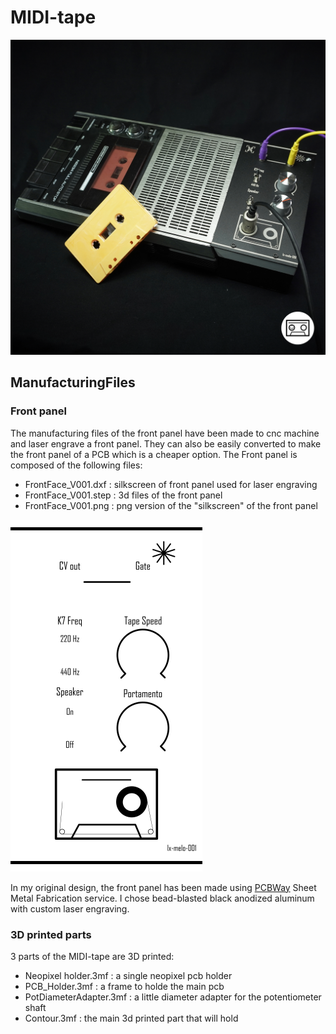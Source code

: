 # MIDI-tape


![Finished Product](ManufacturingFiles/FinnishedProduct.png)

## ManufacturingFiles

### Front panel
The manufacturing files of the front panel have been made to cnc machine and laser engrave a front panel. They can also be easily converted to make the front panel of a PCB which is a cheaper option.
The Front panel is composed of the following files:
- FrontFace_V001.dxf	: silkscreen of front panel used for laser engraving
- FrontFace_V001.step	: 3d files of the front panel
- FrontFace_V001.png	: png version of the "silkscreen" of the front panel 

![Front panel design](ManufacturingFiles/FrontFace_V001.png)

In my original design, the front panel has been made using [PCBWay](https://www.pcbway.com) Sheet Metal Fabrication service. I chose bead-blasted black anodized aluminum with custom laser engraving.

### 3D printed parts

3 parts of the MIDI-tape are 3D printed:
- Neopixel holder.3mf : a single neopixel pcb holder
- PCB_Holder.3mf : a frame to holde the main pcb
- PotDiameterAdapter.3mf : a little diameter adapter for the potentiometer shaft
- Contour.3mf : the main 3d printed part  that will hold 
